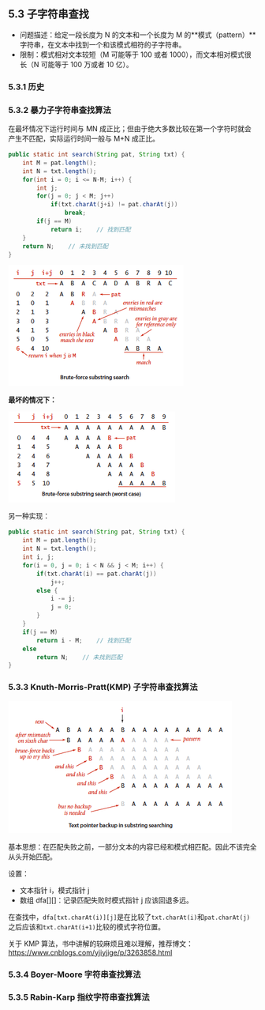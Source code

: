 ## 5.3 子字符串查找

- 问题描述：给定一段长度为 N 的文本和一个长度为 M 的**模式（pattern）**字符串，在文本中找到一个和该模式相符的子字符串。
- 限制：模式相对文本较短（M 可能等于 100 或者 1000），而文本相对模式很长（N 可能等于 100 万或者 10 亿）。

### 5.3.1 历史

### 5.3.2 暴力子字符串查找算法

在最坏情况下运行时间与 MN 成正比；但由于绝大多数比较在第一个字符时就会产生不匹配，实际运行时间一般与 M+N 成正比。

```java
public static int search(String pat, String txt) {
    int M = pat.length();
    int N = txt.length();
    for(int i = 0; i <= N-M; i++) {
        int j;
        for(j = 0; j < M; j++)
            if(txt.charAt(j+i) != pat.charAt(j))
                break;
        if(j == M)
            return i;    // 找到匹配
    }
    return N;    // 未找到匹配
}
```

![image-20190212132705839](assets/image-20190212132705839.png)

**最坏的情况下：**

![image-20190212132908203](assets/image-20190212132908203.png)

另一种实现：

```java
public static int search(String pat, String txt) {
    int M = pat.length();
    int N = txt.length();
    int i, j;
    for(i = 0, j = 0; i < N && j < M; i++) {
        if(txt.charAt(i) == pat.charAt(j))
            j++;
        else {
            i -= j;
            j = 0;
        }
    }
    if(j == M)
        return i - M;    // 找到匹配
    else
        return N;    // 未找到匹配
}
```

### 5.3.3 Knuth-Morris-Pratt(KMP) 子字符串查找算法

![image-20190212133420315](assets/image-20190212133420315.png)

基本思想：在匹配失败之前，一部分文本的内容已经和模式相匹配。因此不该完全从头开始匹配。

设置：

- 文本指针 i，模式指针 j
- 数组 dfa[][]：记录匹配失败时模式指针 j 应该回退多远。

在查找中，`dfa[txt.charAt(i)][j]`是在比较了`txt.charAt(i)`和`pat.charAt(j)`之后应该和`txt.charAt(i+1)`比较的模式字符位置。

关于 KMP 算法，书中讲解的较麻烦且难以理解，推荐博文：https://www.cnblogs.com/yjiyjige/p/3263858.html

### 5.3.4 Boyer-Moore 字符串查找算法

### 5.3.5 Rabin-Karp 指纹字符串查找算法

